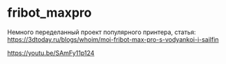 # fribot_maxpro

Немного переделанный проект популярного принтера, статья:
https://3dtoday.ru/blogs/whoim/moi-fribot-max-pro-s-vodyankoi-i-sailfin

https://youtu.be/SAmFy11p124
